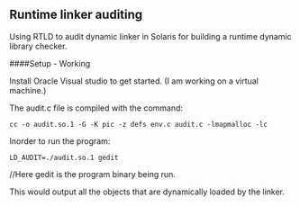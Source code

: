 ## Runtime linker auditing 

Using RTLD to audit dynamic linker in Solaris for building a runtime dynamic library checker. 

####Setup - Working

Install Oracle Visual studio to get started. 
(I am working on a virtual machine.)

The audit.c file is compiled with the command: 

`cc -o audit.so.1 -G -K pic -z defs env.c audit.c -lmapmalloc -lc `

Inorder to run the program:

`LD_AUDIT=./audit.so.1 gedit` 

//Here gedit is the program binary being run.

This would output all the objects that are dynamically loaded by the linker.

